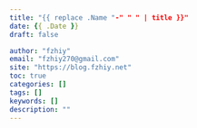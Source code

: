 ```yaml
---
title: "{{ replace .Name "-" " " | title }}"
date: {{ .Date }}
draft: false

author: "fzhiy"
email: "fzhiy270@gmail.com"
site: "https://blog.fzhiy.net"
toc: true
categories: []
tags: []
keywords: []
description: ""
---
```



